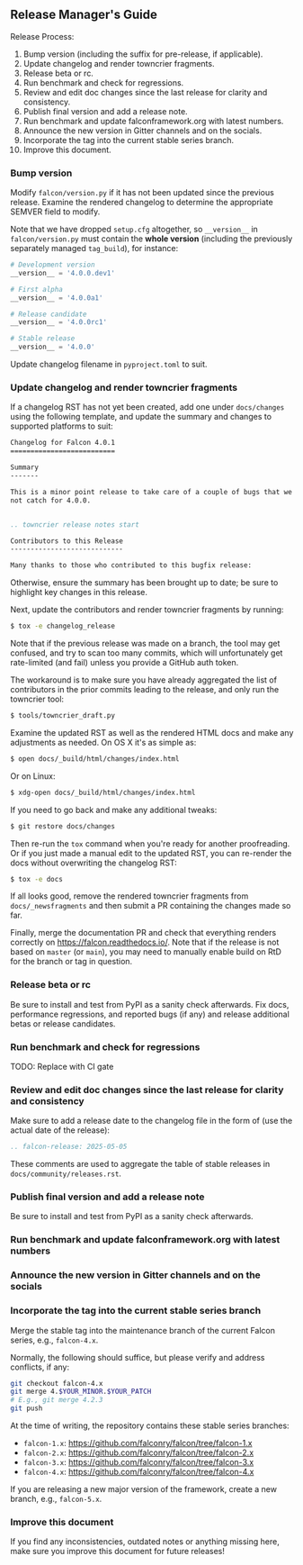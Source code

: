 ## Release Manager's Guide

Release Process:

1.  Bump version (including the suffix for pre-release, if applicable).
2.  Update changelog and render towncrier fragments.
3.  Release beta or rc.
4.  Run benchmark and check for regressions.
5.  Review and edit doc changes since the last release for clarity and consistency.
6.  Publish final version and add a release note.
7.  Run benchmark and update falconframework.org with latest numbers.
8.  Announce the new version in Gitter channels and on the socials.
9.  Incorporate the tag into the current stable series branch.
10. Improve this document.

### Bump version

Modify `falcon/version.py` if it has not been updated since the previous
release. Examine the rendered changelog to determine the appropriate SEMVER
field to modify.

Note that we have dropped `setup.cfg` altogether, so `__version__` in
`falcon/version.py` must contain the **whole version**
(including the previously separately managed `tag_build`), for instance:
```python
# Development version
__version__ = '4.0.0.dev1'

# First alpha
__version__ = '4.0.0a1'

# Release candidate
__version__ = '4.0.0rc1'

# Stable release
__version__ = '4.0.0'
```

Update changelog filename in `pyproject.toml` to suit.

### Update changelog and render towncrier fragments

If a changelog RST has not yet been created, add one under `docs/changes` using
the following template, and update the summary and changes to supported
platforms to suit:

```rst
Changelog for Falcon 4.0.1
==========================

Summary
-------

This is a minor point release to take care of a couple of bugs that we did
not catch for 4.0.0.


.. towncrier release notes start

Contributors to this Release
----------------------------

Many thanks to those who contributed to this bugfix release:

```

Otherwise, ensure the summary has been brought up to date; be sure to highlight
key changes in this release.

Next, update the contributors and render towncrier fragments by running:

```sh
$ tox -e changelog_release
```

Note that if the previous release was made on a branch, the tool may get
confused, and try to scan too many commits, which will unfortunately get
rate-limited (and fail) unless you provide a GitHub auth token.

The workaround is to make sure you have already aggregated the list of
contributors in the prior commits leading to the release, and only run the
towncrier tool:

```sh
$ tools/towncrier_draft.py
```

Examine the updated RST as well as the rendered HTML docs and make any
adjustments as needed. On OS X it's as simple as:

```sh
$ open docs/_build/html/changes/index.html
```

Or on Linux:

```sh
$ xdg-open docs/_build/html/changes/index.html
```

If you need to go back and make any additional tweaks:

```sh
$ git restore docs/changes
```

Then re-run the `tox` command when you're ready for another
proofreading. Or if you just made a manual edit to the updated RST,
you can re-render the docs without overwriting the changelog RST:

```sh
$ tox -e docs
```

If all looks good, remove the rendered towncrier fragments from
`docs/_newsfragments` and then submit a PR containing the changes made so far.

Finally, merge the documentation PR and check that everything renders correctly
on https://falcon.readthedocs.io/. Note that if the release is not based on
`master` (or `main`), you may need to manually enable build on RtD for the
branch or tag in question.

### Release beta or rc

Be sure to install and test from PyPI as a sanity check afterwards. Fix docs,
performance regressions, and reported bugs (if any) and release additional
betas or release candidates.

### Run benchmark and check for regressions

TODO: Replace with CI gate

### Review and edit doc changes since the last release for clarity and consistency

Make sure to add a release date to the changelog file in the form of (use the
actual date of the release):

```rst
.. falcon-release: 2025-05-05
```

These comments are used to aggregate the table of stable releases in
`docs/community/releases.rst`.

### Publish final version and add a release note

Be sure to install and test from PyPI as a sanity check afterwards.

### Run benchmark and update falconframework.org with latest numbers

### Announce the new version in Gitter channels and on the socials

### Incorporate the tag into the current stable series branch

Merge the stable tag into the maintenance branch of the current Falcon series,
e.g., `falcon-4.x`.

Normally, the following should suffice, but please verify and address
conflicts, if any:

```sh
git checkout falcon-4.x
git merge 4.$YOUR_MINOR.$YOUR_PATCH
# E.g., git merge 4.2.3
git push
```

At the time of writing, the repository contains these stable series branches:
* `falcon-1.x`: https://github.com/falconry/falcon/tree/falcon-1.x
* `falcon-2.x`: https://github.com/falconry/falcon/tree/falcon-2.x
* `falcon-3.x`: https://github.com/falconry/falcon/tree/falcon-3.x
* `falcon-4.x`: https://github.com/falconry/falcon/tree/falcon-4.x

If you are releasing a new major version of the framework, create a new branch,
e.g., `falcon-5.x`.

### Improve this document

If you find any inconsistencies, outdated notes or anything missing here, make
sure you improve this document for future releases!
